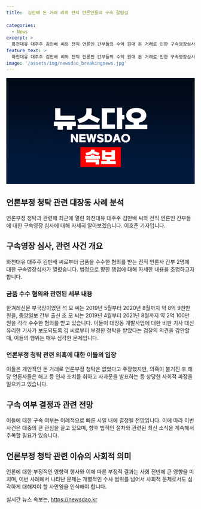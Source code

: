 ```yaml
---
title:  김만배 돈 거래 의혹 전직 언론인들의 구속 갈림길

categories:
  - News
excerpt: >
  화천대유 대주주 김만배 씨와 전직 언론인 간부들의 수억 원대 돈 거래로 인한 구속영장심사가 진행 중입니다. 언론인들은 김 씨로부터 금품을 받아 대장동 사업과 관련해 우호적인 기사를 작성하거나 부정한 청탁을 받은 혐의를 받고 있습니다. 이들에 대한 구속 여부는 이르면 오늘 오후 결정될 전망입니다. 해당 언론인들은 혐의를 부인하고 있으며, 이에 대한 추가 조사가 이뤄지고 있습니다. 이호준 기자입니다.
feature_text: >
  화천대유 대주주 김만배 씨와 전직 언론인 간부들의 수억 원대 돈 거래로 인한 구속영장심사가 진행 중입니다. 언론인들은 김 씨로부터 금품을 받아 대장동 사업과 관련해 우호적인 기사를 작성하거나 부정한 청탁을 받은 혐의를 받고 있습니다. 이들에 대한 구속 여부는 이르면 오늘 오후 결정될 전망입니다. 해당 언론인들은 혐의를 부인하고 있으며, 이에 대한 추가 조사가 이뤄지고 있습니다. 이호준 기자입니다.
image: '/assets/img/newsdao_breakingnews.jpg'
---
```


<p><img src="/assets/img/newsdao_breakingnews.jpg" alt="ontimetimes 속보" /></p>

<h2>언론부정 청탁 관련 대장동 사례 분석</h2>

<p data-ke-size="size16">언론부정 청탁과 관련해 최근에 열린 화천대유 대주주 김만배 씨와 전직 언론인 간부들에 대한 구속영장 심사에 대해 자세히 알아보겠습니다. 이호준 기자입니다.</p>

<h2>구속영장 심사, 관련 사건 개요</h2>

<p>화천대유 대주주 김만배 씨로부터 금품을 수수한 혐의를 받는 전직 언론사 간부 2명에 대한 구속영장심사가 열렸습니다. 법정으로 향한 쟁점에 대해 자세한 내용을 조명하고자 합니다.</p>

<h3>금품 수수 혐의와 관련된 세부 내용</h3>

<p>한겨레신문 부국장이었던 석 모 씨는 2019년 5월부터 2020년 8월까지 약 8억 9천만 원을, 중앙일보 간부 출신 조 모 씨는 2019년 4월부터 2021년 8월까지 약 2억 100만 원을 각각 수수한 혐의를 받고 있습니다. 이들이 대장동 개발사업에 대한 비판 기사 대신 유리한 기사가 보도되도록 김 씨로부터 부정한 청탁을 받았다는 검찰의 의견을 감안할 때, 이들의 행위는 매우 심각한 문제입니다.</p>

<h3>언론부정 청탁 관련 의혹에 대한 이들의 입장</h3>

<p>이들은 개인적인 돈 거래로 언론부정 청탁은 없었다고 주장했지만, 의혹이 불거진 후 해당 언론사들은 해고 등 인사 조치를 취하고 사과문을 발표하는 등 상당한 사회적 파장을 일으키고 있습니다.</p>

<h2>구속 여부 결정과 관련 전망</h2>

<p>이들에 대한 구속 여부는 이례적으로 빠른 시일 내에 결정될 전망입니다. 이에 따라 이번 사건은 대중의 큰 관심을 끌고 있으며, 향후 법적인 절차와 관련된 최신 소식을 계속해서 주목할 필요가 있습니다.</p>

<h2>언론부정 청탁 관련 이슈의 사회적 의미</h2>

<p>언론에 대한 부정적인 영향력 행사와 이에 따른 부정적 결과는 사회 전반에 큰 영향을 미치며, 이번 사례에서 나타난 문제는 개별적인 수사 범위를 넘어서 사회적 문제로서도 심각하게 대해져야 할 사안임을 인식해야 합니다.</p>
실시간 뉴스 속보는, <a href="https://newsdao.kr" rel="dofollow">https://newsdao.kr</a>


